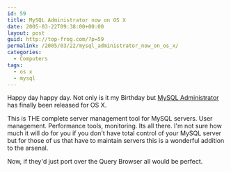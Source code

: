 ```yaml
---
id: 59
title: MySQL Administrator now on OS X
date: 2005-03-22T09:38:00+00:00
layout: post
guid: http://top-frog.com/?p=59
permalink: /2005/03/22/mysql_administrator_now_on_os_x/
categories:
  - Computers
tags:
  - os x
  - mysql
---
```

Happy day happy day. Not only is it my Birthday but [MySQL Administrator](http://www.mysql.com/products/administrator/) has finally been released for OS X.

This is THE complete server management tool for MySQL servers. User management. Performance tools, monitoring. Its all there. I'm not sure how much it will do for you if you don't have total control of your MySQL server but for those of us that have to maintain servers this is a wonderful addition to the arsenal.

Now, if they'd just port over the Query Browser all would be perfect.